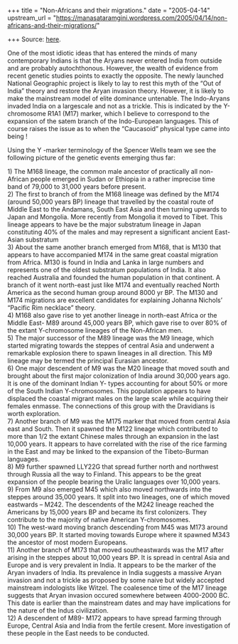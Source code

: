 +++
title = "Non-Africans and their migrations."
date = "2005-04-14"
upstream_url = "https://manasataramgini.wordpress.com/2005/04/14/non-africans-and-their-migrations/"

+++
Source: [here](https://manasataramgini.wordpress.com/2005/04/14/non-africans-and-their-migrations/).

One of the most idiotic ideas that has entered the minds of many contemporary Indians is that the Aryans never entered India from outside and are probably autochthonous. However, the wealth of evidence from recent genetic studies points to exactly the opposite. The newly launched National Geographic project is likely to lay to rest this myth of the “Out of India” theory and restore the Aryan invasion theory. However, it is likely to make the mainstream model of elite dominance untenable. The Indo-Aryans invaded India on a largescale and not as a trickle. This is indicated by the Y-chromosome R1A1 (M17) marker, which I believe to correspond to the expansion of the satem branch of the Indo-European languages. This of course raises the issue as to when the “Caucasoid” physical type came into being !

Using the Y -marker terminology of the Spencer Wells team we see the following picture of the genetic events emerging thus far:

1\) The M168 lineage, the common male ancestor of practically all non-African people emerged in Sudan or Ethiopia in a rather imprecise time band of 79,000 to 31,000 years before present.  
2) The first to branch of from the M168 lineage was defined by the M174
(around 50,000 years BP) lineage that travelled by the coastal route of
Middle East to the Andamans, South East Asia and then turning upwards to Japan and Mongolia. More recently from Mongolia it moved to Tibet. This lineage appears to have be the major substratum lineage in Japan constituting 40% of the males and may represent a significant ancient East-Asian substratum  
3) About the same another branch emerged from M168, that is M130 that appears to have accompanied M174 in the same great coastal migration from Africa. M130 is found in India and Lanka in large numbers and represents one of the oldest substratum populations of India. It also reached Australia and founded the human population in that continent. A branch of it went north-east just like M174 and eventually reached North America as the second human group around 8000 yr BP. The M130 and M174 migrations are excellent candidates for explaining Johanna Nichols’ “Pacific Rim necklace” theory.  
4) M168 also gave rise to yet another lineage in north-east Africa or the Middle East- M89 around 45,000 years BP, which gave rise to over 80% of the extant Y-chromosome lineages of the Non-African men.  
5) The major successor of the M89 lineage was the M9 lineage, which started migrating towards the steppes of central Asia and underwent a remarkable explosion there to spawn lineages in all direction. This M9 lineage may be termed the principal Eurasian ancestor.  
6) One major descendent of M9 was the M20 lineage that moved south and brought about the first major colonization of India around 30,000 years ago. It is one of the dominant Indian Y- types accounting for about 50% or more of the South Indian Y-chromosomes. This population appears to have displaced the coastal migrant males on the large scale while acquiring their females enmasse. The connections of this group with the Dravidians is worth exploration.  
7) Another branch of M9 was the M175 marker that moved from central Asia east and South. Then it spawned the M122 lineage which contributed to more than 1/2 the extant Chinese males through an expansion in the last 10,000 years. It appears to have correlated with the rise of the rice farming in the East and may be linked to the expansion of the Tibeto-Burman languages.  
8) M9 further spawned LLY22G that spread further north and northwest through Russia all the way to Finland. This appears to be the great expansion of the people bearing the Uralic languages over 10,000 years.  
9) From M9 also emerged M45 which also moved northwards into the steppes around 35,000 years. It split into two lineages, one of which moved eastwards – M242. The descendents of the M242 lineage reached the Americans by 15,000 years BP and became its first colonizers. They contribute to the majority of native American Y-chromosomes.  
10) The west-ward moving branch descending from M45 was M173 around 30,000 years BP. It started moving towards Europe where it spawned M343 the ancestor of most modern Europeans.  
11) Another branch of M173 that moved southeastwards was the M17 after arising in the steppes about 10,000 years BP. It is spread in central Asia and Europe and is very prevalent in India. It appears to be the marker of the Aryan invaders of India. Its prevalence in India suggests a massive Aryan invasion and not a trickle as proposed by some naive but widely accepted mainstream indologists like Witzel. The coalesence time of the M17 lineage suggests that Aryan invasion occured somewhere between 4000-2000 BC. This date is earlier than the mainstream dates and may have implications for the nature of the Indus civilization.  
12) A descendent of M89- M172 appears to have spread farming through Europe, Central Asia and India from the fertile cresent. More investigation of these people in the East needs to be conducted.

